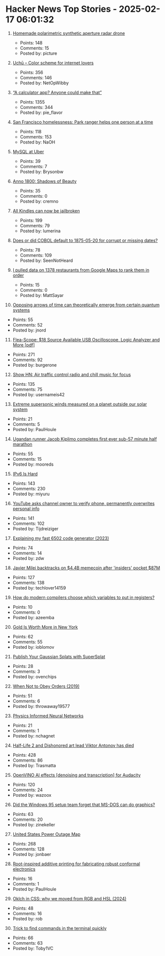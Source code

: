 # Hacker News Top Stories - 2025-02-17 06:01:32

1. [Homemade polarimetric synthetic aperture radar drone](https://hforsten.com/homemade-polarimetric-synthetic-aperture-radar-drone.html)
   - Points: 148
   - Comments: 15
   - Posted by: picture

2. [Uchū – Color scheme for internet lovers](https://uchu.style)
   - Points: 356
   - Comments: 146
   - Posted by: NetOpWibby

3. [“A calculator app? Anyone could make that”](https://chadnauseam.com/coding/random/calculator-app)
   - Points: 1355
   - Comments: 344
   - Posted by: pie_flavor

4. [San Francisco homelessness: Park ranger helps one person at a time](https://sfstandard.com/2025/02/08/golden-gate-park-ranger-homelessness/)
   - Points: 118
   - Comments: 153
   - Posted by: NaOH

5. [MySQL at Uber](https://www.uber.com/blog/mysql-at-uber/?uclick_id=8d2a6f71-8db1-4c60-b724-fc9bd70cd9fd)
   - Points: 39
   - Comments: 7
   - Posted by: Brysonbw

6. [Anno 1800: Shadows of Beauty](https://simonschreibt.de/gat/anno-1800-shadows-of-beauty/)
   - Points: 35
   - Comments: 0
   - Posted by: cremno

7. [All Kindles can now be jailbroken](https://old.reddit.com/r/kindle/comments/1hrwytr/all_kindles_can_now_be_jailbroken/)
   - Points: 199
   - Comments: 79
   - Posted by: lumerina

8. [Does or did COBOL default to 1875-05-20 for corrupt or missing dates?](https://retrocomputing.stackexchange.com/questions/31288/does-or-did-cobol-default-to-1875-05-20-for-corrupt-or-missing-dates)
   - Points: 78
   - Comments: 109
   - Posted by: SeenNotHeard

9. [I pulled data on 1378 restaurants from Google Maps to rank them in order](https://mattsayar.com/ranking-the-best-restaurants-in-colorado-springs/)
   - Points: 15
   - Comments: 0
   - Posted by: MattSayar

10. [Opposing arrows of time can theoretically emerge from certain quantum systems](https://www.surrey.ac.uk/news/physicists-uncover-evidence-two-arrows-time-emerging-quantum-realm)
   - Points: 55
   - Comments: 52
   - Posted by: jnord

11. [Flea-Scope: $18 Source Available USB Oscilloscope, Logic Analyzer and More [pdf]](https://rtestardi.github.io/usbte/flea-scope.pdf)
   - Points: 271
   - Comments: 92
   - Posted by: burgerone

12. [Show HN: Air traffic control radio and chill music for focus](https://www.chillyatc.com/)
   - Points: 135
   - Comments: 75
   - Posted by: usernameis42

13. [Extreme supersonic winds measured on a planet outside our solar system](https://phys.org/news/2025-01-extreme-supersonic-planet-solar.html)
   - Points: 21
   - Comments: 5
   - Posted by: PaulHoule

14. [Ugandan runner Jacob Kiplimo completes first ever sub-57 minute half marathon](https://www.cnn.com/2025/02/16/sport/jacob-kiplimo-smashes-half-marathon-record-spt-intl/index.html)
   - Points: 55
   - Comments: 15
   - Posted by: mooreds

15. [IPv6 Is Hard](https://techlog.jenslink.net/posts/ipv6-is-hard/)
   - Points: 143
   - Comments: 230
   - Posted by: miyuru

16. [YouTube asks channel owner to verify phone, permanently overwrites personal info](https://old.reddit.com/r/VirtualYoutubers/comments/1iqmul1/if_you_have_a_moment_i_need_your_help/)
   - Points: 141
   - Comments: 102
   - Posted by: Tijdreiziger

17. [Explaining my fast 6502 code generator (2023)](https://pubby.games/codegen.html)
   - Points: 74
   - Comments: 14
   - Posted by: zdw

18. [Javier Milei backtracks on $4.4B memecoin after 'insiders' pocket $87M](https://www.coindesk.com/business/2025/02/15/javier-milei-backtracks-on-usd4-4b-memecoin-after-insiders-pocket-usd87m)
   - Points: 127
   - Comments: 138
   - Posted by: techlover14159

19. [How do modern compilers choose which variables to put in registers?](https://langdev.stackexchange.com/questions/4325/how-do-modern-compilers-choose-which-variables-to-put-in-registers)
   - Points: 10
   - Comments: 0
   - Posted by: azeemba

20. [Gold Is Worth More in New York](https://www.bloomberg.com/opinion/articles/2025-02-13/gold-is-worth-more-in-new-york)
   - Points: 62
   - Comments: 55
   - Posted by: ioblomov

21. [Publish Your Gaussian Splats with SuperSplat](https://blog.playcanvas.com/publish-your-gaussian-splats-with-supersplat/)
   - Points: 28
   - Comments: 3
   - Posted by: ovenchips

22. [When Not to Obey Orders (2019)](https://warontherocks.com/2019/07/when-not-to-obey-orders/)
   - Points: 51
   - Comments: 6
   - Posted by: throwaway19577

23. [Physics Informed Neural Networks](https://nchagnet.pages.dev/blog/physics-informed-neural-networks/)
   - Points: 21
   - Comments: 1
   - Posted by: nchagnet

24. [Half-Life 2 and Dishonored art lead Viktor Antonov has died](https://www.eurogamer.net/half-life-2-and-dishonored-art-lead-viktor-antonov-dies-aged-just-52)
   - Points: 428
   - Comments: 86
   - Posted by: Trasmatta

25. [OpenVINO AI effects [denoising and transcription] for Audacity](https://www.audacityteam.org/blog/openvino-ai-effects/)
   - Points: 120
   - Comments: 24
   - Posted by: wazoox

26. [Did the Windows 95 setup team forget that MS-DOS can do graphics?](https://devblogs.microsoft.com/oldnewthing/20250211-00/?p=110862)
   - Points: 63
   - Comments: 20
   - Posted by: zinekeller

27. [United States Power Outage Map](https://poweroutage.us/)
   - Points: 268
   - Comments: 128
   - Posted by: jonbaer

28. [Root-inspired additive printing for fabricating robust conformal electronics](https://www.nature.com/articles/s41378-024-00840-z)
   - Points: 16
   - Comments: 1
   - Posted by: PaulHoule

29. [Oklch in CSS: why we moved from RGB and HSL (2024)](https://evilmartians.com/chronicles/oklch-in-css-why-quit-rgb-hsl)
   - Points: 48
   - Comments: 16
   - Posted by: rob

30. [Trick to find commands in the terminal quickly](https://github.com/madprops/blog/blob/main/docs/cmd_icons.md)
   - Points: 66
   - Comments: 63
   - Posted by: Toby1VC

